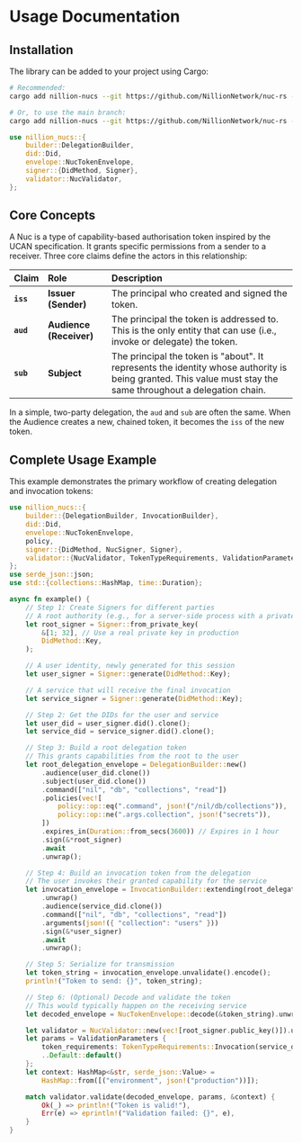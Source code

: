 # Usage Documentation

## Installation

The library can be added to your project using Cargo:

```bash
# Recommended:
cargo add nillion-nucs --git https://github.com/NillionNetwork/nuc-rs --rev <LATEST_COMMIT_HASH>

# Or, to use the main branch:
cargo add nillion-nucs --git https://github.com/NillionNetwork/nuc-rs --branch main
```

```rust
use nillion_nucs::{
    builder::DelegationBuilder,
    did::Did,
    envelope::NucTokenEnvelope,
    signer::{DidMethod, Signer},
    validator::NucValidator,
};
```

## Core Concepts

A Nuc is a type of capability-based authorisation token inspired by the UCAN specification. It grants specific permissions from a sender to a receiver. Three core claims define the actors in this relationship:

| Claim     | Role                    | Description                                                                                                                                                   |
|:----------|:------------------------|:--------------------------------------------------------------------------------------------------------------------------------------------------------------|
| **`iss`** | **Issuer (Sender)**     | The principal who created and signed the token.                                                                                                               |
| **`aud`** | **Audience (Receiver)** | The principal the token is addressed to. This is the only entity that can use (i.e., invoke or delegate) the token.                                           |
| **`sub`** | **Subject**             | The principal the token is "about". It represents the identity whose authority is being granted. This value must stay the same throughout a delegation chain. |

In a simple, two-party delegation, the `aud` and `sub` are often the same. When the Audience creates a new, chained token, it becomes the `iss` of the new token.

## Complete Usage Example

This example demonstrates the primary workflow of creating delegation and invocation tokens:

```rust
use nillion_nucs::{
    builder::{DelegationBuilder, InvocationBuilder},
    did::Did,
    envelope::NucTokenEnvelope,
    policy,
    signer::{DidMethod, NucSigner, Signer},
    validator::{NucValidator, TokenTypeRequirements, ValidationParameters},
};
use serde_json::json;
use std::{collections::HashMap, time::Duration};

async fn example() {
    // Step 1: Create Signers for different parties
    // A root authority (e.g., for a server-side process with a private key)
    let root_signer = Signer::from_private_key(
        &[1; 32], // Use a real private key in production
        DidMethod::Key,
    );

    // A user identity, newly generated for this session
    let user_signer = Signer::generate(DidMethod::Key);

    // A service that will receive the final invocation
    let service_signer = Signer::generate(DidMethod::Key);

    // Step 2: Get the DIDs for the user and service
    let user_did = user_signer.did().clone();
    let service_did = service_signer.did().clone();

    // Step 3: Build a root delegation token
    // This grants capabilities from the root to the user
    let root_delegation_envelope = DelegationBuilder::new()
        .audience(user_did.clone())
        .subject(user_did.clone())
        .command(["nil", "db", "collections", "read"])
        .policies(vec![
            policy::op::eq(".command", json!("/nil/db/collections")),
            policy::op::ne(".args.collection", json!("secrets")),
        ])
        .expires_in(Duration::from_secs(3600)) // Expires in 1 hour
        .sign(&*root_signer)
        .await
        .unwrap();

    // Step 4: Build an invocation token from the delegation
    // The user invokes their granted capability for the service
    let invocation_envelope = InvocationBuilder::extending(root_delegation_envelope)
        .unwrap()
        .audience(service_did.clone())
        .command(["nil", "db", "collections", "read"])
        .arguments(json!({ "collection": "users" }))
        .sign(&*user_signer)
        .await
        .unwrap();

    // Step 5: Serialize for transmission
    let token_string = invocation_envelope.unvalidate().encode();
    println!("Token to send: {}", token_string);

    // Step 6: (Optional) Decode and validate the token
    // This would typically happen on the receiving service
    let decoded_envelope = NucTokenEnvelope::decode(&token_string).unwrap();

    let validator = NucValidator::new(vec![root_signer.public_key()]).unwrap();
    let params = ValidationParameters {
        token_requirements: TokenTypeRequirements::Invocation(service_did),
        ..Default::default()
    };
    let context: HashMap<&str, serde_json::Value> =
        HashMap::from([("environment", json!("production"))]);

    match validator.validate(decoded_envelope, params, &context) {
        Ok(_) => println!("Token is valid!"),
        Err(e) => eprintln!("Validation failed: {}", e),
    }
}
```
